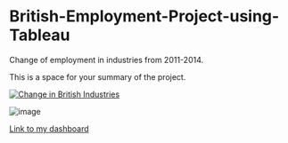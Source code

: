 # British-Employment-Project-using-Tableau
Change of employment in industries from 2011-2014. 

This is a space for your summary of the project.






<div class='tableauPlaceholder' id='viz1696510081584' style='position: relative'><noscript><a href='#'><img alt='Change in British Industries ' src='https:&#47;&#47;public.tableau.com&#47;static&#47;images&#47;Ch&#47;ChangeinBritishIndustries_16787953758650&#47;ChangeinBritishIndustries&#47;1_rss.png' style='border: none' /></a></noscript><object class='tableauViz'  style='display:none;'><param name='host_url' value='https%3A%2F%2Fpublic.tableau.com%2F' /> <param name='embed_code_version' value='3' /> <param name='site_root' value='' /><param name='name' value='ChangeinBritishIndustries_16787953758650&#47;ChangeinBritishIndustries' /><param name='tabs' value='no' /><param name='toolbar' value='yes' /><param name='static_image' value='https:&#47;&#47;public.tableau.com&#47;static&#47;images&#47;Ch&#47;ChangeinBritishIndustries_16787953758650&#47;ChangeinBritishIndustries&#47;1.png' /> <param name='animate_transition' value='yes' /><param name='display_static_image' value='yes' /><param name='display_spinner' value='yes' /><param name='display_overlay' value='yes' /><param name='display_count' value='yes' /><param name='language' value='en-GB' /></object></div>          

![image](https://github.com/yusufsjustit/British-Employment-Project-using-Tableau/assets/125282550/b7382d2b-205e-4470-97ef-59552b3d2e19)


[Link to my dashboard](https://app.powerbi.com/links/sHOEjvSFx8?ctid=6efd0f20-57c8-4447-b53f-00d4992ca50b&pbi_source=linkShare)
